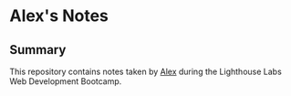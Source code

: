 # Alex's Notes

## Summary 

This repository contains notes taken by [Alex](https://github.com/alex-hladun/) during the Lighthouse Labs Web Development Bootcamp.
